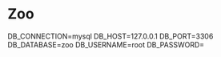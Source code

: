 # Zoo
 
DB_CONNECTION=mysql
DB_HOST=127.0.0.1
DB_PORT=3306
DB_DATABASE=zoo
DB_USERNAME=root
DB_PASSWORD=
